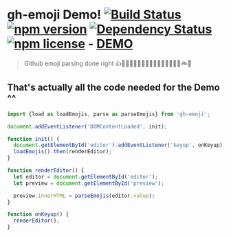 # gh-emoji Demo! [![Build Status](https://travis-ci.org/zzarcon/gh-emoji.svg?branch=master)](https://travis-ci.org/zzarcon/gh-emoji) [![npm version](https://badge.fury.io/js/gh-emoji.svg)](https://badge.fury.io/js/gh-emoji) [![Dependency Status](https://david-dm.org/zzarcon/gh-emoji.svg)](https://david-dm.org/zzarcon/gh-emoji) [![npm license](https://img.shields.io/npm/l/awesome-badges.svg)](https://www.npmjs.org/package/awesome-badges) - [DEMO](demourl)
> Github emoji parsing done right 👍🙌👋👏💩🙋😈😄👶🙇👱🍔🍕👻💅👹🚲🚂

## That's actually all the code needed for the Demo ^^

```javascript
import {load as loadEmojis, parse as parseEmojis} from 'gh-emoji';

document.addEventListener('DOMContentLoaded', init);

function init() {
  document.getElementById('editor').addEventListener('keyup', onKeyup);
  loadEmojis().then(renderEditor);
}

function renderEditor() {
  let editor = document.getElementById('editor');
  let preview = document.getElementById('preview');

  preview.innerHTML = parseEmojis(editor.value);
}

function onKeyup() {
  renderEditor();
}
```
